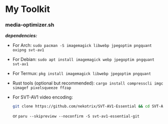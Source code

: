 # My Toolkit

### media-optimizer.sh 

***dependencies:***

- For Arch: ```sudo pacman -S imagemagick libwebp jpegoptim pngquant oxipng svt-av1```
- For Debian: ```sudo apt install imagemagick webp jpegoptim pngquant svt-av1```
- For Termux: ```pkg install imagemagick libwebp jpegoptim pngquant```
- Rust tools (optional but recommended): ```cargo install compresscli imgc simagef pixelsqueeze ffzap```

- For SVT-AV1 video encoding:
  ```bash
  git clone https://github.com/nekotrix/SVT-AV1-Essential && cd SVT-AV1-Essential && bash install.sh
  ```
  or ```paru --skipreview --noconfirm -S svt-av1-essential-git```
